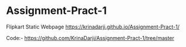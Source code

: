 # Assignment-Pract-1
Flipkart Static Webpage 
https://krinadarji.github.io/Assignment-Pract-1/

Code:- https://github.com/KrinaDarji/Assignment-Pract-1/tree/master
